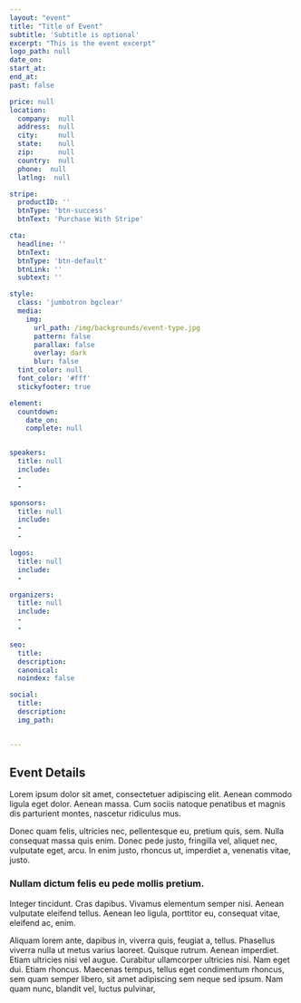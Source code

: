```yaml
---
layout: "event"
title: "Title of Event"
subtitle: 'Subtitle is optional'
excerpt: "This is the event excerpt"
logo_path: null
date_on:
start_at:
end_at:
past: false

price: null
location:
  company:  null
  address:  null
  city:     null
  state:    null
  zip:      null
  country:  null
  phone:  null
  latlng:  null

stripe:
  productID: ''
  btnType: 'btn-success'
  btnText: 'Purchase With Stripe'

cta:
  headline: ''
  btnText:
  btnType: 'btn-default'
  btnLink: ''
  subtext: ''  

style:
  class: 'jumbotron bgclear'
  media:
    img:
      url_path: /img/backgrounds/event-type.jpg
      pattern: false
      parallax: false
      overlay: dark
      blur: false
  tint_color: null
  font_color: '#fff'
  stickyfooter: true

element:
  countdown:
    date_on: 
    complete: null


speakers:
  title: null
  include:
  -
  -

sponsors:
  title: null
  include:
  -
  -

logos:
  title: null
  include:
  -

organizers:
  title: null
  include:
  -
  -

seo:
  title:
  description:
  canonical:
  noindex: false

social:
  title:
  description:
  img_path:


---
```


## Event Details

Lorem ipsum dolor sit amet, consectetuer adipiscing elit. Aenean commodo ligula eget dolor. Aenean massa. Cum sociis natoque penatibus et magnis dis parturient montes, nascetur ridiculus mus.

Donec quam felis, ultricies nec, pellentesque eu, pretium quis, sem. Nulla consequat massa quis enim. Donec pede justo, fringilla vel, aliquet nec, vulputate eget, arcu. In enim justo, rhoncus ut, imperdiet a, venenatis vitae, justo.

### Nullam dictum felis eu pede mollis pretium.

Integer tincidunt. Cras dapibus. Vivamus elementum semper nisi. Aenean vulputate eleifend tellus. Aenean leo ligula, porttitor eu, consequat vitae, eleifend ac, enim.

Aliquam lorem ante, dapibus in, viverra quis, feugiat a, tellus. Phasellus viverra nulla ut metus varius laoreet. Quisque rutrum. Aenean imperdiet. Etiam ultricies nisi vel augue. Curabitur ullamcorper ultricies nisi. Nam eget dui. Etiam rhoncus. Maecenas tempus, tellus eget condimentum rhoncus, sem quam semper libero, sit amet adipiscing sem neque sed ipsum. Nam quam nunc, blandit vel, luctus pulvinar,
